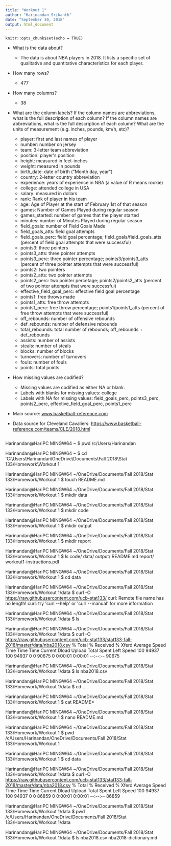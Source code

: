 ```yaml
---
title: "Workout 1"
author: "Harinandan Srikanth"
date: "September 30, 2018"
output: html_document
---
```


```{r setup, include=FALSE}
knitr::opts_chunk$set(echo = TRUE)
```
* What is the data about?
  + The data is about NBA players in 2018. It lists a specific set of qualitative and quantitative characteristics for each player.
* How many rows?
  + 477
* How many columns?
  + 38
* What are the column labels? If the column names are abbreviations, what is the full description of each column? If the column names are abbreviations, what is the full description of each column? What are the units of measurement (e.g. inches, pounds, km/h, etc)?
  + player:	first and last names of player
  + number: number on jersey	
  + team: 3-letter team abbreviation	
  + position: player's position	
  + height: measured in feet-inches
  + weight:	measured in pounds
  + birth_date: date of birth ("Month day, year")	
  + country: 2-letter country abbreviation
  + experience:	years of experience in NBA (a value of R means rookie)
  + college: attended college in USA
  + salary:	measured in dollars
  + rank: Rank of player in his team	
  + age: Age of Player at the start of February 1st of that season	
  + games: Number of Games Played during regular season
  + games_started: number of games that the player started
  + minutes: number of Minutes Played during regular season	
  + field_goals: number of Field Goals Made
  + field_goals_atts: field goal attempts
  + field_goals_perc: field goal percentage; field_goals/field_goals_atts (percent of field goal attempts that were successful)
  + points3: three pointers
  + points3_atts: three pointer attempts
  + points3_perc: three pointer percentage; points3/points3_atts (percent of three pointer attempts that were successful)	
  + points2: two pointers 
  + points2_atts: two pointer attempts	
  + points2_perc: two pointer percetage; points2/points2_atts (percent of two pointer attempts that were successful)	
  + effective_field_goal_perc: effective field goal percentage
  + points1: free throws made
  + points1_atts: free throw attempts	
  + points1_perc: free throw percentage; points1/points1_atts (percent of free throw attempts that were successful)
  + off_rebounds: number of offensive rebounds 
  + def_rebounds: number of defensive rebounds
  + total_rebounds: total number of rebounds; off_rebounds + def_rebounds
  + assists: number of assists
  + steals: number of steals
  + blocks: number of blocks	
  + turnovers: number of turnovers
  + fouls: number of fouls
  + points: total points

* How missing values are codified?
  + Missing values are codified as either NA or blank.
  + Labels with blanks for missing values: college
  + Labels with NA for missing values: field_goals_perc, points3_perc, points2_perc, effective_field_goal_perc, points1_perc

* Main source: www.basketball-reference.com
* Data source for Cleveland Cavaliers: https://www.basketball-reference.com/teams/CLE/2018.html 


```{r cars}

```

Harinandan@HariPC MINGW64 ~
$ pwd
/c/Users/Harinandan

Harinandan@HariPC MINGW64 ~
$ cd 'C:\Users\Harinandan\OneDrive\Documents\Fall 2018\Stat 133\Homework\Workout 1'

Harinandan@HariPC MINGW64 ~/OneDrive/Documents/Fall 2018/Stat 133/Homework/Workout 1
$ touch README.md

Harinandan@HariPC MINGW64 ~/OneDrive/Documents/Fall 2018/Stat 133/Homework/Workout 1
$ mkdir data

Harinandan@HariPC MINGW64 ~/OneDrive/Documents/Fall 2018/Stat 133/Homework/Workout 1
$ mkdir code

Harinandan@HariPC MINGW64 ~/OneDrive/Documents/Fall 2018/Stat 133/Homework/Workout 1
$ mkdir output

Harinandan@HariPC MINGW64 ~/OneDrive/Documents/Fall 2018/Stat 133/Homework/Workout 1
$ mkdir report

Harinandan@HariPC MINGW64 ~/OneDrive/Documents/Fall 2018/Stat 133/Homework/Workout 1
$ ls
code/  data/  output/  README.md  report/  workout1-instructions.pdf

Harinandan@HariPC MINGW64 ~/OneDrive/Documents/Fall 2018/Stat 133/Homework/Workout 1
$ cd data

Harinandan@HariPC MINGW64 ~/OneDrive/Documents/Fall 2018/Stat 133/Homework/Workout 1/data
$ curl -O https://raw.githubusercontent.com/ucb-stat133/
curl: Remote file name has no length!
curl: try 'curl --help' or 'curl --manual' for more information

Harinandan@HariPC MINGW64 ~/OneDrive/Documents/Fall 2018/Stat 133/Homework/Workout 1/data
$ ls

Harinandan@HariPC MINGW64 ~/OneDrive/Documents/Fall 2018/Stat 133/Homework/Workout 1/data
$ curl -O https://raw.githubusercontent.com/ucb-stat133/stat133-fall-2018/master/data/nba2018.csv
  % Total    % Received % Xferd  Average Speed   Time    Time     Time  Current
                                 Dload  Upload   Total   Spent    Left  Speed
100 94937  100 94937    0     0  90675      0  0:00:01  0:00:01 --:--:-- 90675

Harinandan@HariPC MINGW64 ~/OneDrive/Documents/Fall 2018/Stat 133/Homework/Workout 1/data
$ ls
nba2018.csv

Harinandan@HariPC MINGW64 ~/OneDrive/Documents/Fall 2018/Stat 133/Homework/Workout 1/data
$ cd ..

Harinandan@HariPC MINGW64 ~/OneDrive/Documents/Fall 2018/Stat 133/Homework/Workout 1
$ cat README*

Harinandan@HariPC MINGW64 ~/OneDrive/Documents/Fall 2018/Stat 133/Homework/Workout 1
$ nano README.md

Harinandan@HariPC MINGW64 ~/OneDrive/Documents/Fall 2018/Stat 133/Homework/Workout 1
$ pwd
/c/Users/Harinandan/OneDrive/Documents/Fall 2018/Stat 133/Homework/Workout 1

Harinandan@HariPC MINGW64 ~/OneDrive/Documents/Fall 2018/Stat 133/Homework/Workout 1
$ cd data

Harinandan@HariPC MINGW64 ~/OneDrive/Documents/Fall 2018/Stat 133/Homework/Workout 1/data
$ curl -O https://raw.githubusercontent.com/ucb-stat133/stat133-fall-2018/master/data/nba2018.csv
  % Total    % Received % Xferd  Average Speed   Time    Time     Time  Current
                                 Dload  Upload   Total   Spent    Left  Speed
100 94937  100 94937    0     0  86859      0  0:00:01  0:00:01 --:--:-- 86859

Harinandan@HariPC MINGW64 ~/OneDrive/Documents/Fall 2018/Stat 133/Homework/Workout 1/data
$ pwd
/c/Users/Harinandan/OneDrive/Documents/Fall 2018/Stat 133/Homework/Workout 1/data

Harinandan@HariPC MINGW64 ~/OneDrive/Documents/Fall 2018/Stat 133/Homework/Workout 1/data
$ ls
nba2018.csv  nba2018-dictionary.md



```{r pressure, echo=FALSE}

```

